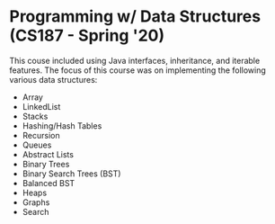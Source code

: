 # Programming w/ Data Structures (CS187 - Spring '20)

This couse included using Java interfaces, inheritance, and iterable features. The focus of this course was on implementing the following various data structures:
- Array
- LinkedList
- Stacks
- Hashing/Hash Tables
- Recursion
- Queues
- Abstract Lists
- Binary Trees
- Binary Search Trees (BST)
- Balanced BST
- Heaps
- Graphs
- Search
